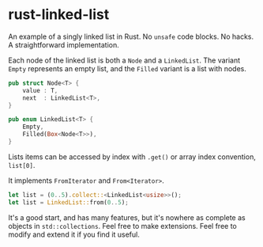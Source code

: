 # rust-linked-list
An example of a singly linked list in Rust. No `unsafe` code blocks. No hacks. A straightforward implementation.

Each node of the linked list is both a `Node` and a `LinkedList`. The variant `Empty` represents an empty list, 
and the `Filled` variant is a list with nodes.

```rust
pub struct Node<T> {
    value : T,
    next  : LinkedList<T>,
}

pub enum LinkedList<T> {
    Empty,
    Filled(Box<Node<T>>),
}
```

Lists items can be accessed by index with `.get()` or array index convention, `list[0]`. 

It implements `FromIterator` and `From<Iterator>`.

```rust
let list = (0..5).collect::<LinkedList<usize>>();
let list = LinkedList::from(0..5);
```
It's a good start, and has many features, but it's nowhere as complete as objects in `std::collections`. 
Feel free to make extensions. Feel free to modify and extend it if you find it useful.
